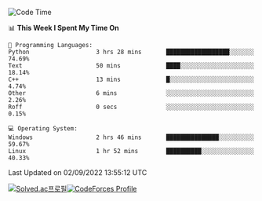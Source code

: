 
<!--START_SECTION:waka-->
![Code Time](http://img.shields.io/badge/Code%20Time-1%2C929%20hrs%2052%20mins-blue)

📊 **This Week I Spent My Time On** 

```text
💬 Programming Languages: 
Python                   3 hrs 28 mins       ██████████████████░░░░░░░   74.69% 
Text                     50 mins             ████░░░░░░░░░░░░░░░░░░░░░   18.14% 
C++                      13 mins             █░░░░░░░░░░░░░░░░░░░░░░░░   4.74% 
Other                    6 mins              ░░░░░░░░░░░░░░░░░░░░░░░░░   2.26% 
Roff                     0 secs              ░░░░░░░░░░░░░░░░░░░░░░░░░   0.15%

💻 Operating System: 
Windows                  2 hrs 46 mins       ███████████████░░░░░░░░░░   59.67% 
Linux                    1 hr 52 mins        ██████████░░░░░░░░░░░░░░░   40.33%

```


 Last Updated on 02/09/2022 13:55:12 UTC
<!--END_SECTION:waka-->
[![Solved.ac프로필](http://mazassumnida.wtf/api/generate_badge?boj=hckim96)](https://solved.ac/hckim96)[![CodeForces Profile](https://cf.leed.at?id=hckim96)](https://codeforces.com/profile/hckim96)
